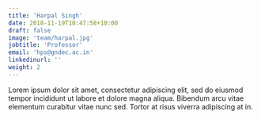 ```yaml
---
title: 'Harpal Singh'
date: 2018-11-19T10:47:58+10:00
draft: false
image: 'team/harpal.jpg'
jobtitle: 'Professor'
email: 'hps@gndec.ac.in'
linkedinurl: ''
weight: 2
---
```


Lorem ipsum dolor sit amet, consectetur adipiscing elit, sed do eiusmod tempor incididunt ut labore et dolore magna aliqua. Bibendum arcu vitae elementum curabitur vitae nunc sed. Tortor at risus viverra adipiscing at in.
